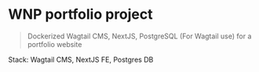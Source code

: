 # WNP portfolio project

>Dockerized Wagtail CMS, NextJS, PostgreSQL (For Wagtail use) for a portfolio website

Stack: Wagtail CMS, NextJS FE, Postgres DB
